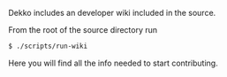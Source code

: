 Dekko includes an developer wiki included in the source.

From the root of the source directory run

```bash
$ ./scripts/run-wiki
```

Here you will find all the info needed to start contributing.